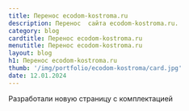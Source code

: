 ```yaml
---
title: Перенос ecodom-kostroma.ru
description: Перенос  сайта ecodom-kostroma.ru.
category: blog
cardtitle: Перенос ecodom-kostroma.ru
menutitle: Перенос ecodom-kostroma.ru
layout: blog
h1: Перенос ecodom-kostroma.ru
thumb: '/img/portfolio/ecodom-kostroma/card.jpg'
date: 12.01.2024
---
```

Разработали новую страницу с комплектацией